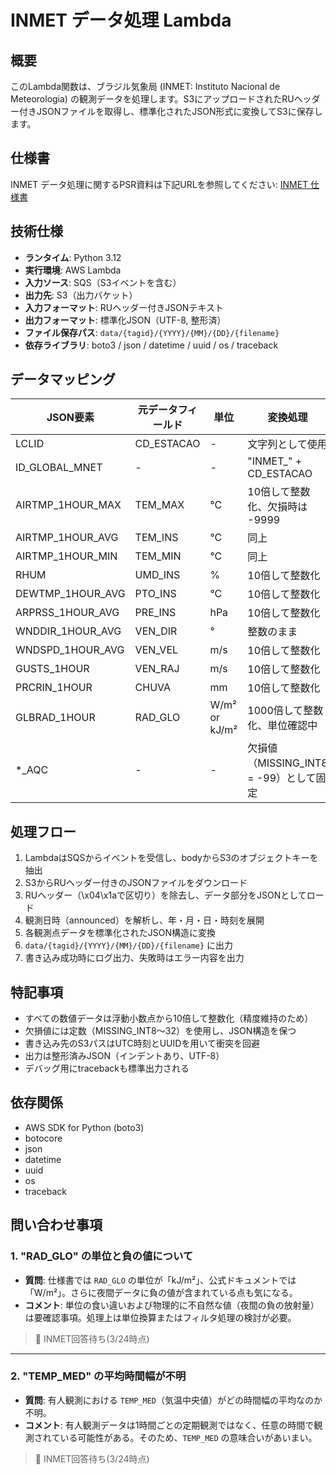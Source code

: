 # INMET データ処理 Lambda

## 概要

このLambda関数は、ブラジル気象局 (INMET: Instituto Nacional de Meteorologia) の観測データを処理します。S3にアップロードされたRUヘッダー付きJSONファイルを取得し、標準化されたJSON形式に変換してS3に保存します。

## 仕様書

INMET データ処理に関するPSR資料は下記URLを参照してください:
[INMET 仕様書](https://docs.google.com/spreadsheets/d/1n0rSwZMX6f6adxqsunAvs3xaltT_peExSeVSJVyo8zc/edit?gid=0#gid=0)

## 技術仕様

- **ランタイム**: Python 3.12
- **実行環境**: AWS Lambda
- **入力ソース**: SQS（S3イベントを含む）
- **出力先**: S3（出力バケット）
- **入力フォーマット**: RUヘッダー付きJSONテキスト
- **出力フォーマット**: 標準化JSON（UTF-8, 整形済）
- **ファイル保存パス**: `data/{tagid}/{YYYY}/{MM}/{DD}/{filename}`
- **依存ライブラリ**: boto3 / json / datetime / uuid / os / traceback

## データマッピング

| JSON要素              | 元データフィールド | 単位         | 変換処理                                      |
|-----------------------|--------------------|--------------|-----------------------------------------------|
| LCLID                | CD_ESTACAO         | -            | 文字列として使用                               |
| ID_GLOBAL_MNET       | -                  | -            | "INMET_" + CD_ESTACAO                          |
| AIRTMP_1HOUR_MAX     | TEM_MAX            | °C           | 10倍して整数化、欠損時は -9999                 |
| AIRTMP_1HOUR_AVG     | TEM_INS            | °C           | 同上                                          |
| AIRTMP_1HOUR_MIN     | TEM_MIN            | °C           | 同上                                          |
| RHUM                 | UMD_INS            | %            | 10倍して整数化                                 |
| DEWTMP_1HOUR_AVG     | PTO_INS            | °C           | 10倍して整数化                                 |
| ARPRSS_1HOUR_AVG     | PRE_INS            | hPa          | 10倍して整数化                                 |
| WNDDIR_1HOUR_AVG     | VEN_DIR            | °            | 整数のまま                                     |
| WNDSPD_1HOUR_AVG     | VEN_VEL            | m/s          | 10倍して整数化                                 |
| GUSTS_1HOUR          | VEN_RAJ            | m/s          | 10倍して整数化                                 |
| PRCRIN_1HOUR         | CHUVA              | mm           | 10倍して整数化                                 |
| GLBRAD_1HOUR         | RAD_GLO            | W/m² or kJ/m²| 1000倍して整数化、単位確認中                   |
| *_AQC                | -                  | -            | 欠損値（MISSING_INT8 = -99）として固定        |

## 処理フロー

1. LambdaはSQSからイベントを受信し、bodyからS3のオブジェクトキーを抽出
2. S3からRUヘッダー付きのJSONファイルをダウンロード
3. RUヘッダー（\x04\x1aで区切り）を除去し、データ部分をJSONとしてロード
4. 観測日時（announced）を解析し、年・月・日・時刻を展開
5. 各観測点データを標準化されたJSON構造に変換
6. `data/{tagid}/{YYYY}/{MM}/{DD}/{filename}` に出力
7. 書き込み成功時にログ出力、失敗時はエラー内容を出力

## 特記事項

- すべての数値データは浮動小数点から10倍して整数化（精度維持のため）
- 欠損値には定数（MISSING_INT8〜32）を使用し、JSON構造を保つ
- 書き込み先のS3パスはUTC時刻とUUIDを用いて衝突を回避
- 出力は整形済みJSON（インデントあり、UTF-8）
- デバッグ用にtracebackも標準出力される

## 依存関係

- AWS SDK for Python (boto3)
- botocore
- json
- datetime
- uuid
- os
- traceback

## 問い合わせ事項

### 1. "RAD_GLO" の単位と負の値について

- **質問**: 仕様書では `RAD_GLO` の単位が「kJ/m²」、公式ドキュメントでは「W/m²」。さらに夜間データに負の値が含まれている点も気になる。
- **コメント**: 単位の食い違いおよび物理的に不自然な値（夜間の負の放射量）は要確認事項。処理上は単位換算またはフィルタ処理の検討が必要。

> 📌 INMET回答待ち(3/24時点)

---

### 2. "TEMP_MED" の平均時間幅が不明

- **質問**: 有人観測における `TEMP_MED`（気温中央値）がどの時間幅の平均なのか不明。
- **コメント**: 有人観測データは1時間ごとの定期観測ではなく、任意の時間で観測されている可能性がある。そのため、`TEMP_MED` の意味合いがあいまい。

> 📌 INMET回答待ち(3/24時点)

